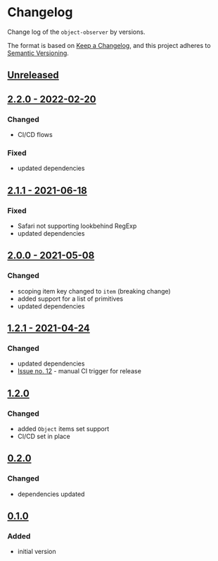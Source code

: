 # Changelog

Change log of the `object-observer` by versions.

The format is based on [Keep a Changelog](https://keepachangelog.com/en/1.0.0/),
and this project adheres to [Semantic Versioning](https://semver.org/spec/v2.0.0.html).

## [Unreleased]()

## [2.2.0 - 2022-02-20]()
### Changed
- CI/CD flows
### Fixed
- updated dependencies

## [2.1.1 - 2021-06-18]()
### Fixed
- Safari not supporting lookbehind RegExp
- updated dependencies

## [2.0.0 - 2021-05-08]()
### Changed
- scoping item key changed to `item` (breaking change)
- added support for a list of primitives
- updated dependencies

## [1.2.1 - 2021-04-24]()
### Changed
- updated dependencies
- [Issue no. 12](https://github.com/gullerya/data-tier-list/issues/12) - manual CI trigger for release

## [1.2.0]()
### Changed
- added `Object` items set support
- CI/CD set in place

## [0.2.0]()
### Changed
- dependencies updated

## [0.1.0]()
### Added
- initial version